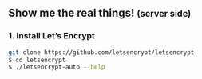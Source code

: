 ## Show me the real things! <small>(server side)</small>

### 1. Install Let’s Encrypt

```bash
git clone https://github.com/letsencrypt/letsencrypt
$ cd letsencrypt
$ ./letsencrypt-auto --help
```
